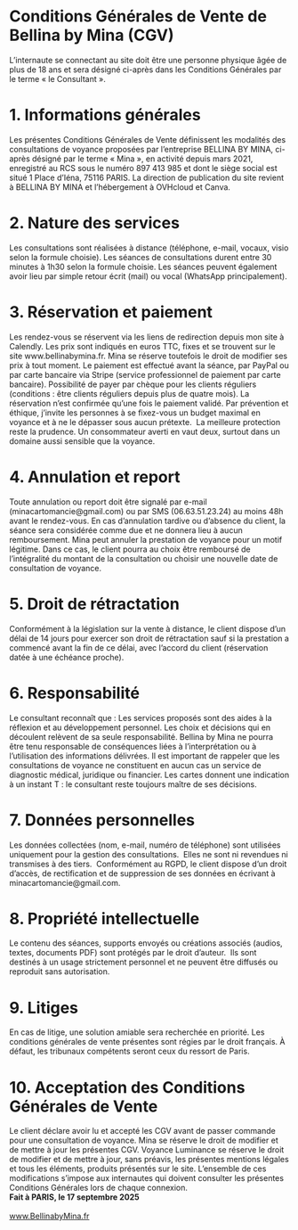 # Conditions Générales de Vente de Bellina by Mina (CGV)
<html>
    <meta charset="UTF-8">
   <head>
   </head> 
   <body>
L’internaute se connectant au site doit être une personne physique âgée de plus de 18 ans et sera désigné ci-après dans les Conditions Générales par le terme « le Consultant ».
<br>
<h1>1. Informations générales</h1>
Les présentes Conditions Générales de Vente définissent les modalités des consultations de voyance proposées par l’entreprise BELLINA BY MINA, ci-après désigné par le terme « Mina », en activité depuis mars 2021, enregistré au RCS sous le numéro 897 413 985 et dont le siège social est situé 1 Place d’Iéna, 75116 PARIS. 
La direction de publication du site revient à BELLINA BY MINA et l’hébergement à OVHcloud et Canva. 
<br>
       <h1>2. Nature des services</h1>
Les consultations sont réalisées à distance (téléphone, e-mail, vocaux, visio selon la formule choisie). 
Les séances de consultations durent entre 30 minutes à 1h30 selon la formule choisie. Les séances peuvent également avoir lieu par simple retour écrit (mail) ou vocal (WhatsApp principalement).
<br>
       <h1>3. Réservation et paiement</h1>
Les rendez-vous se réservent via les liens de redirection depuis mon site à Calendly.
Les prix sont indiqués en euros TTC, fixes et se trouvent sur le site www.bellinabymina.fr. Mina se réserve toutefois le droit de modifier ses prix à tout moment. 
Le paiement est effectué avant la séance, par PayPal ou par carte bancaire via Stripe (service professionnel de paiement par carte bancaire). Possibilité de payer par chèque pour les clients réguliers (conditions : être clients réguliers depuis plus de quatre mois).
La réservation n’est confirmée qu’une fois le paiement validé.
Par prévention et éthique, j’invite les personnes à se fixez-vous un budget maximal  en voyance et à ne le dépasser sous aucun prétexte.  La meilleure protection reste la prudence. Un consommateur averti en vaut deux, surtout dans un domaine aussi sensible que la voyance.
<br>
       <h1>4. Annulation et report</h1>
Toute annulation ou report doit être signalé par e-mail (minacartomancie@gmail.com) ou par SMS (06.63.51.23.24) au moins 48h avant le rendez-vous.
En cas d’annulation tardive ou d’absence du client, la séance sera considérée comme due et ne donnera lieu à aucun remboursement.
Mina peut annuler la prestation de voyance pour un motif légitime. Dans ce cas, le client pourra au choix être remboursé de l’intégralité du montant de la consultation ou choisir une nouvelle date de consultation de voyance.
<br>
       <h1>5. Droit de rétractation</h1>
Conformément à la législation sur la vente à distance, le client dispose d’un délai de 14 jours pour exercer son droit de rétractation sauf si la prestation a commencé avant la fin de ce délai, avec l’accord du client (réservation datée à une échéance proche).
<br>
       <h1>6. Responsabilité</h1>
Le consultant reconnaît que :
Les services proposés sont des aides à la réflexion et au développement personnel.
Les choix et décisions qui en découlent relèvent de sa seule responsabilité.
Bellina by Mina ne pourra être tenu responsable de conséquences liées à l’interprétation ou à l’utilisation des informations délivrées.
Il est important de rappeler que les consultations de voyance ne constituent en aucun cas un service de diagnostic médical, juridique ou financier. Les cartes donnent une indication à un instant T : le consultant reste toujours maître de ses décisions.
<br>
       <h1>7. Données personnelles</h1>
Les données collectées (nom, e-mail, numéro de téléphone) sont utilisées uniquement pour la gestion des consultations.
 Elles ne sont ni revendues ni transmises à des tiers. 
Conformément au RGPD, le client dispose d’un droit d’accès, de rectification et de suppression de ses données en écrivant à minacartomancie@gmail.com.
<br>
       <h1>8. Propriété intellectuelle</h1>
Le contenu des séances, supports envoyés ou créations associés (audios, textes, documents PDF) sont protégés par le droit d’auteur.
 Ils sont destinés à un usage strictement personnel et ne peuvent être diffusés ou reproduit sans autorisation.
<br>
       <h1>9. Litiges</h1>
En cas de litige, une solution amiable sera recherchée en priorité. Les conditions générales de vente présentes sont régies par le droit français. À défaut, les tribunaux compétents seront ceux du ressort de Paris.
<h1>10. Acceptation des Conditions Générales de Vente</h1>
Le client déclare avoir lu et accepté les CGV avant de passer commande pour une consultation de voyance. 
Mina se réserve le droit de modifier et de mettre à jour les présentes CGV. 
Voyance Luminance se réserve le droit de modifier et de mettre à jour, sans préavis, les présentes mentions légales et tous les éléments, produits présentés sur le site. L’ensemble de ces modifications s’impose aux internautes qui doivent consulter les présentes Conditions Générales lors de chaque connexion.
<br>
<footer><b>Fait à PARIS, le 17 septembre 2025</b></footer>
<br>
<a href="www.BellinabyMina.fr">www.BellinabyMina.fr</a>
</body>
</html>
